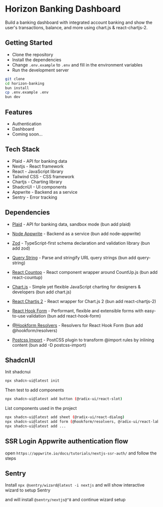 # Horizon Banking Dashboard

Build a banking dashboard with integrated account banking and show the user's transactions, balance, and more using chart.js & react-chartjs-2.

<!-- Image goes here -->

## Getting Started

-  Clone the repository
-  Install the dependencies
-  Change `.env.example` to `.env` and fill in the environment variables
-  Run the development server

```bash
git clone
cd horizon-banking
bun install
cp .env.example .env
bun dev
```

## Features

-  Authentication
-  Dashboard
-  Coming soon...

## Tech Stack

-  Plaid - API for banking data
-  Nextjs - React framework
-  React - JavaScript library
-  Tailwind CSS - CSS framework
-  Chartjs - Charting library
-  ShadcnUI - UI components
-  Appwrite - Backend as a service
-  Sentry - Error tracking

## Dependencies

-  [Plaid](https://plaid.com/) - API for banking data, sandbox mode (bun add plaid)
-  [Node Appwrite](https://appwrite.io/) - Backend as a service (bun add node-appwrite)
-  [Zod](https://www.npmjs.com/package/zod) - TypeScript-first schema declaration and validation library (bun add zod)

-  [Query String](https://www.npmjs.com/package/query-string) - Parse and stringify URL query strings (bun add query-string)
-  [React Countop](https://www.npmjs.com/package/react-countup) - React component wrapper around CountUp.js (bun add react-countup)
-  [Chart.js](https://www.chartjs.org/) - Simple yet flexible JavaScript charting for designers & developers (bun add chart.js)
-  [React Chartjs 2](https://www.npmjs.com/package/react-chartjs-2) - React wrapper for Chart.js 2 (bun add react-chartjs-2)
-  [React Hook Form](https://react-hook-form.com/) - Performant, flexible and extensible forms with easy-to-use validation (bun add react-hook-form)
-  [@Hookform Resolvers](https://www.npmjs.com/package/@hookform/resolvers) - Resolvers for React Hook Form (bun add @hookform/resolvers)

-  [Postcss Import](https://www.npmjs.com/package/postcss-import) - PostCSS plugin to transform @import rules by inlining content (bun add -D postcss-import)

## ShadcnUI

Init shadcnui

```bash
npx shadcn-ui@latest init
```

Then test to add components

```bash
npx shadcn-ui@latest add button (@radix-ui/react-slot)
```

List components used in the project

```bash
npx shadcn-ui@latest add sheet (@radix-ui/react-dialog)
npx shadcn-ui@latest add form (@hookform/resolvers, @radix-ui/react-label, react-hook-form)
npx shadcn-ui@latest add ...
```

## SSR Login Appwrite authentication flow

open `https://appwrite.io/docs/tutorials/nextjs-ssr-auth/` and follow the steps

## Sentry

Install `npx @sentry/wizard@latest -i nextjs` and will show interactive wizard to setup Sentry

and will install `@sentry/nextjs@^8` and continue wizard setup
